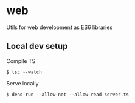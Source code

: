 # web

Utils for web development as ES6 libraries

## Local dev setup

Compile TS

    $ tsc --watch

Serve locally

    $ deno run --allow-net --allow-read server.ts
